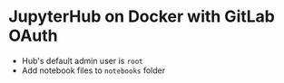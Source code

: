 # JupyterHub on Docker with GitLab OAuth

- Hub's default admin user is `root`
- Add notebook files to `notebooks` folder
